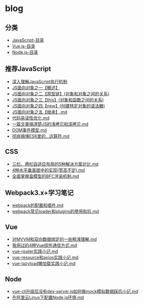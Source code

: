 # blog 

## 分类
- [JavaScript-目录](JavaScript/directory.md)
- [Vue.js-目录](vue/directory.md)
- [Node.js-目录](node/directory.md)

## 推荐JavaScript

- [深入理解JavaScript执行机制](JavaScript/深入理解JS执行机制.md)
- [JS面向对象之一【概述】](JavaScript/JS面向对象之一【概述】.md)
- [JS面向对象之二【原型链】(对象和对象之间的关系)](JavaScript/JS面向对象之二【原型链】(对象和对象之间的关系).md)
- [JS面向对象之三【this】(对象和函数之间的关系)](JavaScript/JS面向对象之三【this】(对象和函数之间的关系).md)
- [JS面向对象之四【new】(创建特定对象的语法糖)](JavaScript/JS面向对象之四【new】(创建特定对象的语法糖).md)
- [JS面向对象之五【继承】.md](JavaScript/JS面向对象之五【继承】.md)
- [代码易读性优化.md](JavaScript/代码优化.md)
- [一篇文章搞清楚JS的浅拷贝和深拷贝.md](JavaScript/一篇文章彻底搞清JS的浅拷贝and深拷贝.md)
- [DOM事件模型.md](JavaScript/DOM事件模型.md)
- [彻底搞懂ES6里的...运算符.md](JavaScript/彻底搞懂ES6里的...运算符.md)


## CSS

- [三栏、两栏自适应布局的5种解决方案对比.md](CSS/页面布局.md)
- [4种水平垂直居中的实现(宽高不定).md](CSS/水平垂直居中的4种方案(宽高不固定).md)
- [全面掌握盒模型的BFC渲染机制.md](CSS/全面掌握盒模型的BFC渲染机制.md)

## Webpack3.x+学习笔记

- [webpack的配置和插件.md](webpack/webpack的配置和插件.md)
- [webpack常见loader和plugins的使用和坑.md](webpack/webpack常见loader和plugins使用和坑.md)

## Vue

- [对MVVM和双向数据绑定的一些粗浅理解.md](vue/对MVVM和双向数据绑定的一些粗浅理解.md)
- [我用过的4种Vue组件通信方式.md](vue/我用过的4种Vue组件通信方式.md)
- [vue-router实践小记.md](vue/vue-router实践记录.md)
- [vue-resource和axios实践小记.md](vue/vue-resource实践记录.md)
- [vue-lazyload懒加载实践小记.md](vue/vue-lazyload懒加载实践小记.md)

## Node

- [vue-cli升级后没有dev-server.js如何做mock模拟数据踩坑小记.md](node/vue-cli升级后没有dev-server.js如何做mock模拟数据踩坑记录.md)
- [在阿里云Linux下配置Node.js环境.md](node/在阿里云Linux下配置Node.js环境.md)



